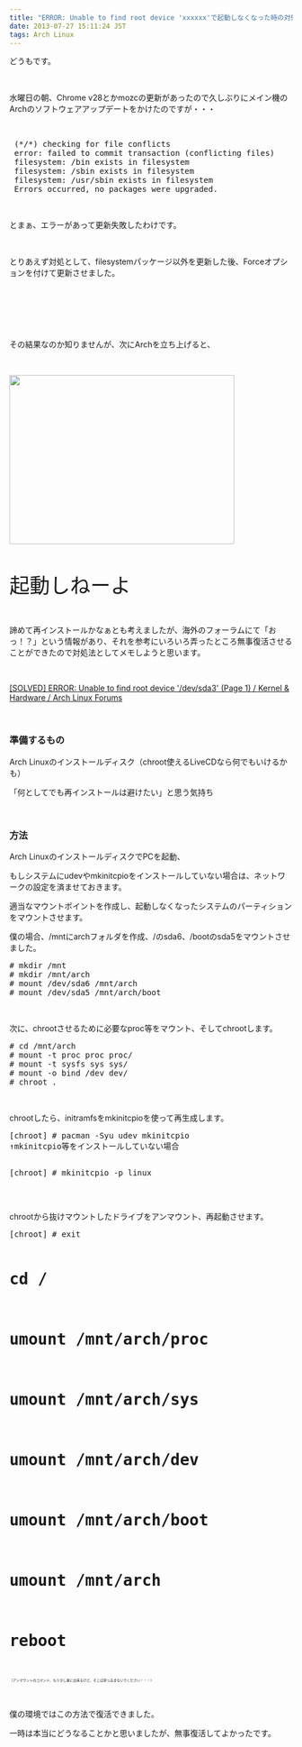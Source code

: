 ```yaml
---
title: "ERROR: Unable to find root device 'xxxxxx'で起動しなくなった時の対処法"
date: 2013-07-27 15:11:24 JST
tags: Arch Linux
---
```

<p>どうもです。</p>
<p>&nbsp;</p>
<p>水曜日の朝、Chrome v28とかmozcの更新があったので久しぶりにメイン機のArchのソフトウェアアップデートをかけたのですが・・・</p>
<p>&nbsp;</p>
<pre class="prettyprint">
 (*/*) checking for file conflicts
 error: failed to commit transaction (conflicting files)
 filesystem: /bin exists in filesystem
 filesystem: /sbin exists in filesystem
 filesystem: /usr/sbin exists in filesystem
 Errors occurred, no packages were upgraded.
</pre>
<p>&nbsp;</p>
<p>とまぁ、エラーがあって更新失敗したわけです。</p>
<p>&nbsp;</p>
<p>とりあえず対処として、filesystemパッケージ以外を更新した後、Forceオプションを付けて更新させました。</p>
<p>&nbsp;</p>
<p>&nbsp;</p>
<p>&nbsp;</p>
<p>その結果なのか知りませんが、次にArchを立ち上げると、</p>
<p>&nbsp;</p>
<p><img src="https://lh4.googleusercontent.com/-Ph3Zgf_DUGM/UfNclDsMlsI/AAAAAAAACdw/7gNKmkuq9lk/s400/IMG_0864.JPG" height="300" width="400" /></p>
<p>&nbsp;</p>
<p><span style="font-size:36px;">起動しねーよ</span></p>
<p>&nbsp;</p>
<p>諦めて再インストールかなぁとも考えましたが、海外のフォーラムにて「おっ！？」という情報があり、それを参考にいろいろ弄ったところ無事復活させることができたので対処法としてメモしようと思います。</p>
<p>&nbsp;</p>
<p><a href="https://bbs.archlinux.org/viewtopic.php?id=142052">[SOLVED] ERROR: Unable to find root device '/dev/sda3' (Page 1) / Kernel & Hardware / Arch Linux Forums</a></p>
<p>&nbsp;</p>
<h3>準備するもの</h3>
<p>Arch Linuxのインストールディスク（chroot使えるLiveCDなら何でもいけるかも）</p>
<p>「何としてでも再インストールは避けたい」と思う気持ち</p>
<p>&nbsp;</p>
<h3>方法</h3>
<p>Arch LinuxのインストールディスクでPCを起動、</p>
<p>もしシステムにudevやmkinitcpioをインストールしていない場合は、ネットワークの設定を済ませておきます。</p>
<p>適当なマウントポイントを作成し、起動しなくなったシステムのパーティションをマウントさせます。</p>
<p>僕の場合、/mntにarchフォルダを作成、/のsda6、/bootのsda5をマウントさせました。</p>
<pre class="prettyprint">
# mkdir /mnt
# mkdir /mnt/arch
# mount /dev/sda6 /mnt/arch
# mount /dev/sda5 /mnt/arch/boot
</pre>
<p>&nbsp;</p>
<p>次に、chrootさせるために必要なproc等をマウント、そしてchrootします。</p>
<pre class="prettyprint">
# cd /mnt/arch
# mount -t proc proc proc/
# mount -t sysfs sys sys/
# mount -o bind /dev dev/
# chroot .
</pre>
<p>&nbsp;</p>
<p>chrootしたら、initramfsをmkinitcpioを使って再生成します。</p>
<pre class="prettyprint">
[chroot] # pacman -Syu udev mkinitcpio
↑mkinitcpio等をインストールしていない場合

[chroot] # mkinitcpio -p linux
</pre>
<p>&nbsp;</p>
<p>chrootから抜けマウントしたドライブをアンマウント、再起動させます。</p>
<pre class="prettyprint">
[chroot] # exit

# cd /
# umount /mnt/arch/proc
# umount /mnt/arch/sys
# umount /mnt/arch/dev
# umount /mnt/arch/boot
# umount /mnt/arch
# reboot
</pre>
<p><span style="font-size:6px;">（アンマウントのコマンド、もう少し楽に出来るけど、そこは突っ込まないでください・・・）</span></p>
<p>&nbsp;</p>
<p>僕の環境ではこの方法で復活できました。</p>
<p>一時は本当にどうなることかと思いましたが、無事復活してよかったです。</p>
